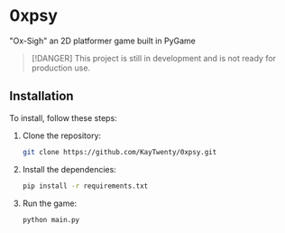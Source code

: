 # 0xpsy
"Ox-Sigh" an 2D platformer game built in PyGame

> [!DANGER]
> This project is still in development and is not ready for production use.

## Installation

To install, follow these steps:

1. Clone the repository:
    ```bash
    git clone https://github.com/KayTwenty/0xpsy.git
    ```

2. Install the dependencies:
    ```bash
    pip install -r requirements.txt
    ```

3. Run the game:
    ```bash
    python main.py
    ```

